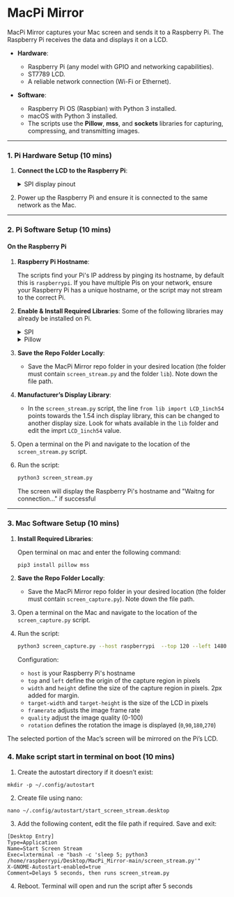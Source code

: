# MacPi Mirror

MacPi Mirror captures your Mac screen and sends it to a Raspberry Pi. The Raspberry Pi receives the data and displays it on a LCD.

- **Hardware**:
  - Raspberry Pi (any model with GPIO and networking capabilities).
  - ST7789 LCD.
  - A reliable network connection (Wi-Fi or Ethernet).

- **Software**:
  - Raspberry Pi OS (Raspbian) with Python 3 installed.
  - macOS with Python 3 installed.
  - The scripts use the **Pillow**, **mss**, and **sockets** libraries for capturing, compressing, and transmitting images.

---


### **1. Pi Hardware Setup (10 mins)** 

1. **Connect the LCD to the Raspberry Pi**:
   <details>
    <summary>SPI display pinout</summary>

   | LCD Pin   | Raspberry Pi Pin |
   |-----------|------------------|
   | VCC       | 5V               |
   | GND       | GND              |
   | DIN/MOSI  | GPIO 19 (MOSI)   |
   | CLK/SCK   | GPIO 23 (SCLK)   |
   | CS        | GPIO 24 (CE0)    |
   | DS/DC     | GPIO 25          |
   | RST (optional)       | GPIO 27          |
   | BL        | GPIO 18          |
  

   </details>

2. Power up the Raspberry Pi and ensure it is connected to the same network as the Mac.

---


### **2. Pi Software Setup (10 mins)**

#### **On the Raspberry Pi**
1. **Raspberry Pi Hostname**:

   The scripts find your Pi's IP address by pinging its hostname, by default this is `raspberrypi`. If you have multiple Pis on your network, ensure your Raspberry Pi has a unique hostname, or the script may not stream to the correct Pi.

2. **Enable & Install Required Libraries**:
   Some of the following libraries may already be installed on Pi.
   <details>
     <Summary>SPI</Summary>

     Step 1: Enable SPI on the Raspberry Pi

     Open the terminal and run:
      ```bash
      sudo raspi-config
      ```
      
     Navigate to: Interfacing Options -> SPI -> Enable
      
      Reboot the Pi to apply the changes:
      ```bash
      sudo reboot
      ```
      Step 2: Install spidev Library (optional)
      
      After rebooting, ensure the spidev Python library is installed.
      ```bash
      sudo apt update
      sudo apt install python3-spidev
      ```
      
      If the above does not work, install it using pip:
      ```bash
      pip3 install spidev
      ```

   </details>
   
   <details>
     <Summary>Pillow</Summary>
     
   ```bash
   sudo apt install python3 python3-pip
   pip3 install pillow
   ```
   </details>


3. **Save the Repo Folder Locally**:
   - Save the MacPi Mirror repo folder in your desired location (the folder must contain `screen_stream.py` and the folder `lib`). Note down the file path.

4. **Manufacturer’s Display Library**:
   - In the `screen_stream.py` script, the line `from lib import LCD_1inch54` points towards the 1.54 inch display library, this can be changed to another display size. Look for whats available in the `lib` folder and edit the imprt `LCD_1inch54` value.


5. Open a terminal on the Pi and navigate to the location of the `screen_stream.py` script.

6. Run the script:
   ```bash
   python3 screen_stream.py
   ```
   
   The screen will display the Raspberry Pi's hostname and "Waitng for connection..." if successful

---


### **3. Mac Software Setup (10 mins)**

1. **Install Required Libraries**:

    Open terminal on mac and enter the following command:
     ```bash
     pip3 install pillow mss
     ```
     
3. **Save the Repo Folder Locally**:
   - Save the MacPi Mirror repo folder in your desired location (the folder must contain `screen_capture.py`). Note down the file path.


4. Open a terminal on the Mac and navigate to the location of the `screen_capture.py` script.
5. Run the script:
   ```bash
   python3 screen_capture.py --host raspberrypi  --top 120 --left 1480 --width 242 --height 242 --target-width 240 --target-height 240 --framerate 100 --quality 100 --rotation 0
   ```
   Configuration:
   - `host` is your Raspberry Pi's hostname
   - `top` and `left` define the origin of the capture region in pixels
   - `width` and `height` define the size of the capture region in pixels. 2px added for margin.
   - `target-width` and `target-height` is the size of the LCD in pixels
   - `framerate` adjusts the image frame rate
   - `quality` adjust the image quality (0-100)
   - `rotation` defines the rotation the image is displayed (`0`,`90`,`180`,`270`)

The selected portion of the Mac’s screen will be mirrored on the Pi’s LCD.

### **4. Make script start in terminal on boot (10 mins)**

1. Create the autostart directory if it doesn’t exist:
```
mkdir -p ~/.config/autostart
```

2. Create file using nano:
```
nano ~/.config/autostart/start_screen_stream.desktop
```
3. Add the following content, edit the file path if required. Save and exit:
```
[Desktop Entry]
Type=Application
Name=Start Screen Stream
Exec=lxterminal -e "bash -c 'sleep 5; python3 /home/raspberrypi/Desktop/MacPi_Mirror-main/screen_stream.py'"
X-GNOME-Autostart-enabled=true
Comment=Delays 5 seconds, then runs screen_stream.py
```
4. Reboot. Terminal will open and run the script after 5 seconds




